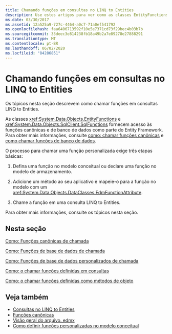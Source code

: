 ```yaml
---
title: Chamando funções em consultas no LINQ to Entities
description: Use estes artigos para ver como as classes EntityFunctions e SqlFunctions fornecem acesso às funções canônicas e de banco de dados como parte do Entity Framework.
ms.date: 03/30/2017
ms.assetid: 12a525a9-727c-4464-a0c7-71a0ef541792
ms.openlocfilehash: faa6406713592f10e5e7371cd73f29bec4b03b7b
ms.sourcegitcommit: 33deec3e814238fb18a49b2a7e89278e27888291
ms.translationtype: MT
ms.contentlocale: pt-BR
ms.lasthandoff: 06/02/2020
ms.locfileid: "84286851"
---
```

# <a name="calling-functions-in-linq-to-entities-queries"></a>Chamando funções em consultas no LINQ to Entities
Os tópicos nesta seção descrevem como chamar funções em consultas LINQ to Entities.  
  
 As classes <xref:System.Data.Objects.EntityFunctions> e <xref:System.Data.Objects.SqlClient.SqlFunctions> fornecem acesso às funções canônicas e de banco de dados como parte do Entity Framework. Para obter mais informações, consulte [como: chamar funções canônicas](how-to-call-canonical-functions.md) e [como chamar funções de banco de dados](how-to-call-database-functions.md).  
  
 O processo para chamar uma função personalizada exige três etapas básicas:  
  
1. Defina uma função no modelo conceitual ou declare uma função no modelo de armazenamento.  
  
2. Adicione um método ao seu aplicativo e mapeie-o para a função no modelo com um <xref:System.Data.Objects.DataClasses.EdmFunctionAttribute>.  
  
3. Chame a função em uma consulta LINQ to Entities.  
  
 Para obter mais informações, consulte os tópicos nesta seção.  
  
## <a name="in-this-section"></a>Nesta seção  
 [Como: Funções canônicas de chamada](how-to-call-canonical-functions.md)  
  
 [Como: Funções de base de dados de chamada](how-to-call-database-functions.md)  
  
 [Como: Funções de base de dados personalizados de chamada](how-to-call-custom-database-functions.md)  
  
 [Como: o chamar funções definidas em consultas](how-to-call-model-defined-functions-in-queries.md)  
  
 [Como: o chamar funções definidas como métodos de objeto](how-to-call-model-defined-functions-as-object-methods.md)  
  
## <a name="see-also"></a>Veja também

- [Consultas no LINQ to Entities](queries-in-linq-to-entities.md)
- [Funções canônicas](canonical-functions.md)
- [Visão geral do arquivo. edmx](https://docs.microsoft.com/previous-versions/dotnet/netframework-4.0/cc982042(v=vs.100))
- [Como definir funções personalizadas no modelo conceitual](https://docs.microsoft.com/previous-versions/dotnet/netframework-4.0/dd456812(v=vs.100))
